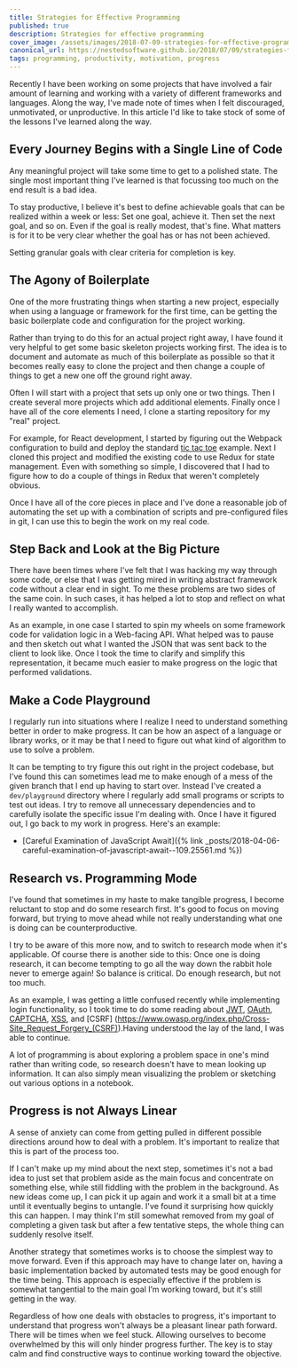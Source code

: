 ```yaml
---
title: Strategies for Effective Programming
published: true
description: Strategies for effective programming
cover_image: /assets/images/2018-07-09-strategies-for-effective-programming-21lc.36488/u70ql7dx6mdmpg2a9cai.jpg
canonical_url: https://nestedsoftware.github.io/2018/07/09/strategies-for-effective-programming-21lc.36488.html
tags: programming, productivity, motivation, progress
---
```


Recently I have been working on some projects that have involved a fair amount of learning and working with a variety of different frameworks and languages. Along the way, I've made note of times when I felt discouraged, unmotivated, or unproductive. In this article I'd like to take stock of some of the lessons I've learned along the way.

## Every Journey Begins with a Single Line of Code

Any meaningful project will take some time to get to a polished state. The single most important thing I've learned is that focussing too much on the end result is a bad idea. 

To stay productive, I believe it's best to define achievable goals that can be realized within a week or less: Set one goal, achieve it. Then set the next goal, and so on. Even if the goal is really modest, that's fine. What matters is for it to be very clear whether the goal has or has not been achieved.

Setting granular goals with clear criteria for completion is key. 

## The Agony of Boilerplate 

One of the more frustrating things when starting a new project, especially when using a language or framework for the first time, can be getting the basic boilerplate code and configuration for the project working. 

Rather than trying to do this for an actual project right away, I have found it very helpful to get some basic skeleton projects working first. The idea is to document and automate as much of this boilerplate as possible so that it becomes really easy to clone the project and then change a couple of things to get a new one off the ground right away. 

Often I will start with a project that sets up only one or two things. Then I create several more projects which add additional elements. Finally once I have all of the core elements I need, I clone a starting repository for my "real" project. 

For example, for React development, I started by figuring out the Webpack configuration to build and deploy the standard [tic tac toe](https://reactjs.org/tutorial/tutorial.html) example.  Next I cloned this project and modified the existing code to use Redux for state management. Even with something so simple, I discovered that I had to figure how to do a couple of things in Redux that weren't completely obvious. 

Once I have all of the core pieces in place and I've done a reasonable job of automating the set up with a combination of scripts and pre-configured files in git, I can use this to begin the work on my real code. 

## Step Back and Look at the Big Picture 

There have been times where I've felt that I was hacking my way through some code, or else that I was getting mired in writing abstract framework code without a clear end in sight. To me these problems are two sides of the same coin. In such cases, it has helped a lot to stop and reflect on what I really wanted to accomplish. 

As an example, in one case I started to spin my wheels on some framework code for validation logic in a Web-facing API. What helped was to pause and then sketch out what I wanted the JSON that was sent back to the client to look like. Once I took the time to clarify and simplify this representation, it became much easier to make progress on the logic that performed validations.

## Make a Code Playground

I regularly run into situations where I realize I need to understand something better in order to make progress. It can be how an aspect of a language or library works, or it may be that I need to figure out what kind of algorithm to use to solve a problem. 

It can be tempting to try figure this out right in the project codebase, but I've found this can sometimes lead me to make enough of a mess of the given branch that I end up having to start over. Instead I've created a `dev/playground` directory where I regularly add small programs or scripts to test out ideas. I try to remove all unnecessary dependencies and to carefully isolate the specific issue I'm dealing with. Once I have it figured out, I go back to my work in progress. Here's an example: 

* [Careful Examination of JavaScript Await]({% link _posts/2018-04-06-careful-examination-of-javascript-await--109.25561.md %})

## Research vs. Programming Mode

I've found that sometimes in my haste to make tangible progress, I become reluctant to stop and do some research first. It's good to focus on moving forward, but trying to move ahead while not really understanding what one is doing can be counterproductive. 

I try to be aware of this more now, and to switch to research mode when it's applicable. Of course there is another side to this: Once one is doing research, it can become tempting to go all the way down the rabbit hole never to emerge again! So balance is critical. Do enough research, but not too much. 

As an example, I was getting a little confused recently while implementing login functionality, so I took time to do some reading about [JWT](https://jwt.io/), [OAuth](https://oauth.net/2/), [CAPTCHA](https://en.wikipedia.org/wiki/CAPTCHA), [XSS](https://www.owasp.org/index.php/Cross-site_Scripting_(XSS)), and [CSRF] (https://www.owasp.org/index.php/Cross-Site_Request_Forgery_(CSRF)).Having understood the lay of the land, I was able to continue.

A lot of programming is about exploring a problem space in one's mind rather than writing code, so research doesn't have to mean looking up information. It can also simply mean visualizing the problem or sketching out various options in a notebook. 

## Progress is not Always Linear

A sense of anxiety can come from getting pulled in different possible directions around how to deal with a problem. It's important to realize that this is part of the process too. 

If I can't make up my mind about the next step, sometimes it's not a bad idea to just set that problem aside as the main focus and concentrate on something else, while still fiddling with the problem in the background. As new ideas come up, I can pick it up again and work it a small bit at a time until it eventually begins to untangle. I've found it surprising how quickly this can happen. I may think I'm still somewhat removed from my goal of completing a given task but after a few tentative steps, the whole thing can suddenly resolve itself.

Another strategy that sometimes works is to choose the simplest way to move forward. Even if this approach may have to change later on, having a basic implementation backed by automated tests may be good enough for the time being. This approach is especially effective if the problem is somewhat tangential to the main goal I’m working toward, but it's still getting in the way.

Regardless of how one deals with obstacles to progress, it's important to understand that progress won't always be a pleasant linear path forward. There will be times when we feel stuck. Allowing ourselves to become overwhelmed by this will only hinder progress further. The key is to stay calm and find constructive ways to continue working toward the objective.
